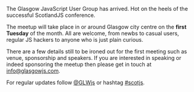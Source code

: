 The Glasgow JavaScript User Group has arrived. Hot on the heels of the successful ScotlandJS conference.

The meetup will take place in or around Glasgow city centre on the **first Tuesday** of the month. All are welcome, from newbs to casual users, regular JS hackers to anyone who is just plain curious.

There are a few details still to be ironed out for the first meeting such as venue, sponsorship and speakers. If you are interested in speaking or indeed sponsoring the meetup then please get in touch at [info@glasgowjs.com](mailto:info@glasgowjs.com).

For regular updates follow [@GLWjs](https://twitter.com/#!/GLWjs) or hashtag [#scotjs](https://twitter.com/#!/search/%23scotjs).

